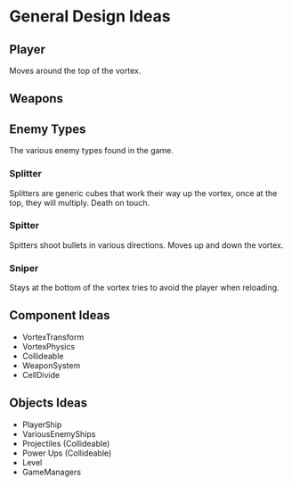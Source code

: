 
# General Design Ideas

## Player

Moves around the top of the vortex.

## Weapons

## Enemy Types

The various enemy types found in the game.

### Splitter
	
Splitters are generic cubes that work their way up the vortex, once at the top, they will multiply. Death on touch.

### Spitter

Spitters shoot bullets in various directions. Moves up and down the vortex.

### Sniper

Stays at the bottom of the vortex tries to avoid the player when reloading.



## Component Ideas
- VortexTransform
- VortexPhysics
- Collideable
- WeaponSystem
- CellDivide


## Objects Ideas
- PlayerShip
- VariousEnemyShips
- Projectiles (Collideable)
- Power Ups (Collideable)
- Level
- GameManagers